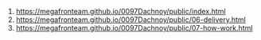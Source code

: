 <!-- https://megafronteam.github.io/0097Dachnoy -->

1. <https://megafronteam.github.io/0097Dachnoy/public/index.html>
2. <https://megafronteam.github.io/0097Dachnoy/public/06-delivery.html>
3. <https://megafronteam.github.io/0097Dachnoy/public/07-how-work.html>